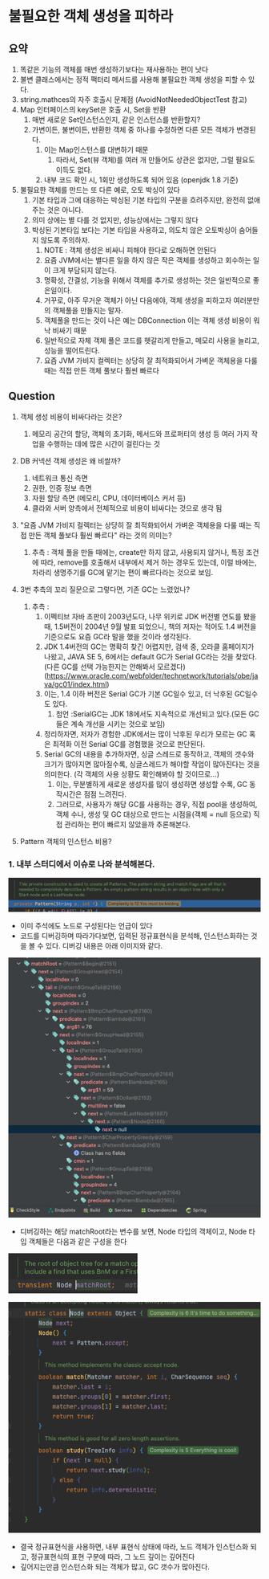 # 불필요한 객체 생성을 피하라

## 요약
1. 똑같은 기능의 객체를 매번 생성하기보다는 재사용하는 편이 낫다
2. 불변 클래스에서는 정적 팩터리 메서드를 사용해 불필요한 객체 생성을 피할 수 있다.
3. string.mathces의 자주 호출시 문제점 (AvoidNotNeededObjectTest 참고)
4. Map 인터페이스의 keySet은 호출 시, Set을 반환
   1. 매번 새로운 Set인스턴스인지, 같은 인스턴스를 반환할지?
   2. 가변이든, 불변이든, 반환한 객체 중 하나를 수정하면 다른 모든 객체가 변경된다.
      1. 이는 Map인스턴스를 대변하기 때문
         1. 따라서, Set(뷰 객체)를 여러 개 만들어도 상관은 없지만, 그럴 필요도 이득도 없다.
      2. 내부 코드 확인 시, 1회만 생성하도록 되어 있음 (openjdk 1.8 기준)
5. 불필요한 객체를 만드는 또 다른 예로, 오토 박싱이 있다
   1. 기본 타입과 그에 대응하는 박싱된 기본 타입의 구분을 흐려주지만, 완전히 없애주는 것은 아니다.
   2. 의미 상에는 별 다를 것 없지만, 성능상에서는 그렇지 않다
   3. 박싱된 기본타입 보다는 기본 타입을 사용하고, 의도치 않은 오토박싱이 숨어들지 않도록 주의하자.
      1. NOTE : 객체 생성은 비싸니 피해야 한다로 오해하면 안된다
      2. 요즘 JVM에서는 별다른 일을 하지 않은 작은 객체를 생성하고 회수하는 일이 크게 부담되지 않는다. 
      3. 명확성, 간결성, 기능을 위해서 객체를 추가로 생성하는 것은 일반적으로 좋은일이다.
      4. 거꾸로, 아주 무거운 객체가 아닌 다음에야, 객체 생성을 피하고자 여러분만의 객체풀을 만들지는 말자.
      5. 객체풀을 만드는 것이 나은 예는 DBConnection 이는 객체 생성 비용이 워낙 비싸기 때문
      6. 일반적으로 자체 객체 풀은 코드를 헷갈리게 만들고, 메모리 사용을 늘리고, 성능을 떨어트린다.
      7. 요즘 JVM 가비지 컬렉터는 상당히 잘 최적화되어서 가벼운 객체용을 다룰 때는 직접 만든 객체 풀보다 훨씬 빠르다


## Question
1. 객체 생성 비용이 비싸다라는 것은?
   1. 메모리 공간의 할당, 객체의 초기화, 메서드와 프로퍼티의 생성 등 여러 가지 작업을 수행하는 데에 많은 시간이 걸린다는 것
2. DB 커넥션 객체 생성은 왜 비쌀까?
   1. 네트워크 통신 측면
   2. 권한, 인증 정보 측면
   3. 자원 할당 측면 (메모리, CPU, 데이터베이스 커서 등)
   4. 클라와 서버 양측에서 전체적으로 비용이 비싸다는 것으로 생각 됨
3. "요즘 JVM 가비지 컬렉터는 상당히 잘 최적화되어서 가벼운 객체용을 다룰 때는 직접 만든 객체 풀보다 훨씬 빠르다" 라는 것의 의미는?
   1. 추측 : 객체 풀을 만들 때에는, create만 하지 않고, 사용되지 않거나, 특정 조건에 따라, remove를 호출해서 내부에서 제거 하는 경우도 있는데, 이럴 바에는, 차라리 생명주기를 GC에 맡기는 편이 빠르다라는 것으로 보임.
4. 3번 추측의 꼬리 질문으로 그렇다면, 기존 GC는 느렸었나?
   1. 추측 :
      1. 이펙티브 자바 초판이 2003년도다, 나무 위키로 JDK 버전별 연도를 봤을 때, 1.5버전이 2004년 9월 발표 되었으니, 책의 저자는 적어도 1.4 버전을 기준으로도 요즘 GC라 말을 했을 것이라 생각된다.
      2. JDK 1.4버전의 GC는 명확히 찾긴 어렵지만, 검색 중, 오라클 홈페이지가 나왔고, JAVA SE 5, 6에서는 default GC가 Serial GC라는 것을 찾았다. (다른 GC를 선택 가능한지는 안해봐서 모르겠다) (https://www.oracle.com/webfolder/technetwork/tutorials/obe/java/gc01/index.html)
      3. 이는, 1.4 이하 버전은 Serial GC가 기본 GC일수 있고, 더 낙후된 GC일수도 있다.
         1. 첨언 :SerialGC는 JDK 18에서도 지속적으로 개선되고 있다.(모든 GC들은 계속 개선을 시키는 것으로 보임)
      4. 정리하자면, 저자가 경험한 JDK에서는 많이 낙후된 우리가 모르는 GC 혹은 최적화 이전 Serial GC를 경험했을 것으로 판단된다.
      5. Serial GC의 내용을 추가하자면, 싱글 스레드로 동작하고, 객체의 갯수와 크기가 많아지면 많아질수록, 싱글스레드가 해야할 작업이 많아진다는 것을 의미한다. (각 객체의 사용 상황도 확인해봐야 할 것이므로...)
         1. 이는, 무분별하게 새로운 생성자를 많이 생성하면 생성할 수록, GC 동작시간은 점점 느려진다.
         2. 그러므로, 사용자가 해당 GC를 사용하는 경우, 직접 pool을 생성하여, 객체 수나, 생성 및 GC 대상으로 만드는 시점을(객체 = null 등으로) 직접 관리하는 편이 빠르지 않았을까 추론해본다.

5. Pattern 객체의 인스턴스 비용?
### 1. 내부 스터디에서 이슈로 나와 분석해본다.

![패턴객체](pattern1.png "패턴객체 내부")
- 이미 주석에도 노드로 구성된다는 언급이 있다
- 코드를 디버깅하며 따라가다보면, 입력된 정규표현식을 분석해, 인스턴스화하는 것을 볼 수 있다. 디버깅 내용은 아래 이미지와 같다.  

![패턴객체](pattern2.png "패턴객체 내부")
- 디버깅하는 해당 matchRoot라는 변수를 보면, Node 타입의 객체이고, Node 타입 객체들은 다음과 같은 구성을 한다

![패턴객체](pattern3.png "패턴객체 내부")  

![패턴객체](pattern4.png "패턴객체 내부")

- 결국 정규표현식을 사용하면, 내부 표현식 상태에 따라, 노드 객체가 인스턴스화 되고, 정규표현식의 표현 구분에 따라, 그 노드 깊이는 깊어진다  
- 깊어지는만큼 인스턴스화 되는 객체가 많고, GC 갯수가 많아진다.